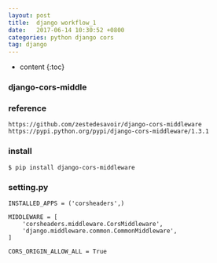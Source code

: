 ```yaml
---
layout: post
title:  django workflow_1
date:   2017-06-14 10:30:52 +0800
categories: python django cors 
tag: django 
---
```


* content
{:toc}


### django-cors-middle 

### reference 
```
https://github.com/zestedesavoir/django-cors-middleware
https://pypi.python.org/pypi/django-cors-middleware/1.3.1
```

### install 
```
$ pip install django-cors-middleware
```
### setting.py
```
INSTALLED_APPS = ('corsheaders',)

MIDDLEWARE = [
    'corsheaders.middleware.CorsMiddleware',
    'django.middleware.common.CommonMiddleware',
]

CORS_ORIGIN_ALLOW_ALL = True
```

[jekyll-docs]: https://jekyllrb.com/docs/home
[jekyll-gh]:   https://github.com/jekyll/jekyll
[jekyll-talk]: https://talk.jekyllrb.com/
